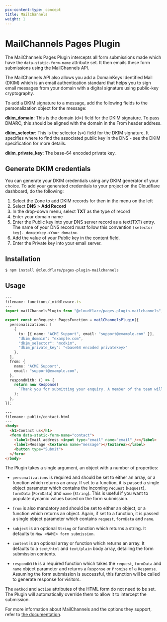 ```yaml
---
pcx-content-type: concept
title: MailChannels
weight: 1
---
```


# MailChannels Pages Plugin

The MailChannels Pages Plugin intercepts all form submissions made which have the `data-static-form-name` attribute set. It then emails these form submissions using the MailChannels API.

The MailChannels API also allows you add a DomainKeys Identified Mail (DKIM) which is an email authentication standard that helps you to sign email messages from your domain with a digital signature using public-key cryptography.

To add a DKIM signature to a message, add the following fields to the personalization object for the message:

**dkim_domain**: This is the domain (d=) field for the DKIM signature. To pass DMARC, this should be aligned with the domain in the From header address.

**dkim_selector**: This is the selector (s=) field for the DKIM signature. It specifies where to find the associated public key in the DNS - see the DKIM specification for more details.

**dkim_private_key**: The base-64 encoded private key.

## Generate DKIM credentials 

You can generate your DKIM credentials using any DKIM generator of your choice. To add your generated credentials to your project on the Cloudflare dashboard, do the following:

1. Select the Zone to add DKIM records for then in the menu on the left 
2. Select **DNS** > **Add Record** 
3. In the drop-down menu, select **TXT** as the type of record  
4. Enter your domain name 
5. Enter the Public key into your DNS server record as a text(TXT) entry. The name of your DNS record must follow this convention `[selector key]._domainkey.<Your domain>`. 
6. Add the value of your Public key in the content field.
7. Enter the Private key into your email server.


## Installation

```sh
$ npm install @cloudflare/pages-plugin-mailchannels
```

## Usage

```typescript
---
filename: functions/_middleware.ts
---
import mailChannelsPlugin from "@cloudflare/pages-plugin-mailchannels";

export const onRequest: PagesFunction = mailChannelsPlugin({
  personalizations: [
    {
      to: [{ name: "ACME Support", email: "support@example.com" }],
      "dkim_domain": "example.com",
      "dkim_selector": "mcdkim",
      "dkim_private_key": "<base64 encoded privatekey>"
    },
  ],
  from: {
    name: "ACME Support",
    email: "support@example.com",
  },
  respondWith: () => {
    return new Response(
      `Thank you for submitting your enquiry. A member of the team will be in touch shortly.`
    );
  },
});
```

```html
---
filename: public/contact.html
---
<body>
  <h1>Contact us</h1>
  <form data-static-form-name="contact">
    <label>Email address <input type="email" name="email" /></label>
    <label>Message <textarea name="message"></textarea></label>
    <button type="Submit">
  </form>
</body>
```

The Plugin takes a single argument, an object with a number of properties:

- `personalizations` is required and should be set to either an array, or a function which returns an array. If set to a function, it is passed a single object parameter which contains the incoming `request` (`Request`), `formData` (`FormData`) and `name` (`String`). This is useful if you want to populate dynamic values based on the form submission.

- `from` is also mandatory and should be set to either an object, or a function which returns an object. Again, if set to a function, it is passed a single object parameter which contains `request`, `formData` and `name`.

- `subject` is an optional `String` or function which returns a string. It defaults to `New <NAME> form submission`.

- `content` is an optional array or function which returns an array. It defaults to a `text/html` and `text/plain` body array, detailing the form submission contents.

- `respondWith` is a required function which takes the `request`, `formData` and `name` object parameter and returns a `Response` or `Promise` of a `Response`. Assuming the form submission is successful, this function will be called to generate response for visitors.

The `method` and `action` attributes of the HTML form do not need to be set. The Plugin will automatically override them to allow it to intercept the submission.

For more information about MailChannels and the options they support, refer to [the documentation](https://mailchannels.zendesk.com/hc/en-us/articles/4565898358413-Sending-Email-from-Cloudflare-Workers-using-MailChannels-Send-API).

